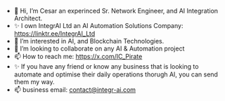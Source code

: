 - 👋 Hi, I’m Cesar an experinced Sr. Network Engineer, and AI Integration Architect.
- ✨ I own IntegrAI Ltd an AI Automation Solutions Company: https://linktr.ee/IntegrAI_Ltd
- 👀 I’m interested in AI, and Blockchain Technologies.
- 💞️ I’m looking to collaborate on any AI & Automation project
- 📫 How to reach me: https://x.com/IC_Pirate
- ✨ If you have any friend or know any business that is looking to automate and optimise their daily operations thorugh AI, you can send them my way.
- 📫 business email: contact@integr-ai.com

<!---
Czarean/Czarean is a ✨ special ✨ repository because its `README.md` (this file) appears on your GitHub profile.
You can click the Preview link to take a look at your changes.
--->

